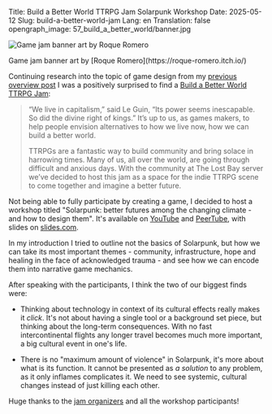Title: Build a Better World TTRPG Jam Solarpunk Workshop
Date: 2025-05-12
Slug: build-a-better-world-jam
Lang: en
Translation: false
opengraph_image: 57_build_a_better_world/banner.jpg

![Game jam banner art by Roque Romero](/images/57_build_a_better_world/banner.jpg)
<figcaption>Game jam banner art by [Roque Romero](https://roque-romero.itch.io/)</figcaption>

Continuing research into the topic of game design from my [previous overview post](/notes-towards-a-solarpunk-game-design-overview) I was a positively surprised to find a [Build a Better World TTRPG Jam](https://itch.io/jam/build-a-better-world-ttrpg-jam):

> “We live in capitalism,” said Le Guin, “Its power seems inescapable. So did the divine right of kings.” It’s up to us, as games makers, to help people envision alternatives to how we live now, how we can build a better world.
> 
> TTRPGs are a fantastic way to build community and bring solace in harrowing times. Many of us, all over the world, are going through difficult and anxious days. With the community at The Lost Bay server we’ve decided to host this jam as a space for the indie TTRPG scene to come together and imagine a better future.

Not being able to fully participate by creating a game, I decided to host a workshop titled "Solarpunk: better futures among the changing climate - and how to design them". It's available on [YouTube](https://www.youtube.com/watch?v=6yuozcuXju8) and [PeerTube](https://tube.tchncs.de/w/apk1VqSPFA5ymhj4Dpovpy), with slides on [slides.com](https://slides.com/pawelngei/better-world-ttrpg-solarpunk/).

In my introduction I tried to outline not the basics of Solarpunk, but how we can take its most important themes - community, infrastructure, hope and healing in the face of acknowledged trauma - and see how we can encode them into narrative game mechanics.

After speaking with the participants, I think the two of our biggest finds were:

- Thinking about technology in context of its cultural effects really makes it _click_. It's not about having a single tool or a background set piece, but thinking about the long-term consequences. With no fast intercontinental flights any longer travel becomes much more important, a big cultural event in one's life.

- There is no "maximum amount of violence" in Solarpunk, it's more about what is its function. It cannot be presented as _a solution_ to any problem, as it only inflames complicates it. We need to see systemic, cultural changes instead of just killing each other.

Huge thanks to the [jam organizers](https://www.thelostbaystudio.com/) and all the workshop participants!